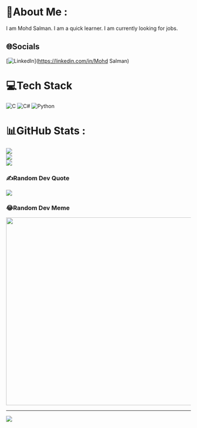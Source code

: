# 💫About Me :
I am Mohd Salman.
I am a quick learner.
I am currently looking for jobs.

## 🌐Socials
[![LinkedIn](https://img.shields.io/badge/LinkedIn-%230077B5.svg?logo=linkedin&logoColor=white)](https://linkedin.com/in/Mohd Salman) 

# 💻Tech Stack
![C](https://img.shields.io/badge/c-%2300599C.svg?style=for-the-badge&logo=c&logoColor=white) ![C#](https://img.shields.io/badge/c%23-%23239120.svg?style=for-the-badge&logo=c-sharp&logoColor=white) ![Python](https://img.shields.io/badge/python-3670A0?style=for-the-badge&logo=python&logoColor=ffdd54)
# 📊GitHub Stats :
![](https://github-readme-stats.vercel.app/api?username=salman98er&theme=radical&hide_border=false&include_all_commits=false&count_private=false)<br/>
![](https://github-readme-streak-stats.herokuapp.com/?user=salman98er&theme=radical&hide_border=false)<br/>
![](https://github-readme-stats.vercel.app/api/top-langs/?username=salman98er&theme=radical&hide_border=false&include_all_commits=false&count_private=false&layout=compact)

### ✍️Random Dev Quote
![](https://quotes-github-readme.vercel.app/api?type=horizontal&theme=radical)

### 😂Random Dev Meme
<img src="https://random-memer.herokuapp.com/" width="512px"/>

---
[![](https://visitcount.itsvg.in/api?id=salman98er&icon=0&color=0)](https://visitcount.itsvg.in)
